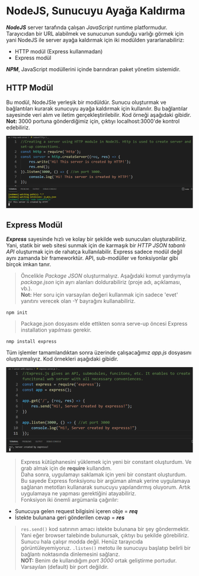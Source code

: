 # NodeJS, Sunucuyu Ayağa Kaldırma
***NodeJS*** server tarafında çalışan *JavaScript* runtime platformudur. Tarayıcıdan bir URL alabilmek ve sunucunun sunduğu varlığı görmek için yani NodeJS ile server ayağa kaldırmak için iki modülden yararlanabiliriz:  
* HTTP modül (Express kullanmadan)  
* Express modül  

***NPM***, JavaScript modüllerini içinde barındıran paket yönetim sistemidir.

## HTTP Modül  
Bu modül, NodeJSle yerleşik bir modüldür. Sunucu oluşturmak ve bağlantıları kurarak sunucuyu ayağa kaldırmak için kullanılır. Bu bağlantılar sayesinde veri alım ve iletim gerçekleştirilebilir. Kod örneği aşağıdaki gibidir.  
**Not:** 3000 portuna gönderdiğimiz için, çıktıyı localhost:3000'de kontrol edebiliriz.  

<p align="center"> <img width=600  src ="https://github.com/A101-Node-js-TypeScript-Bootcamp/a101-bootcamp-odev1-berceou/blob/main/serveup-nodejs/img/built-http-server.png"> </p> 



## Express Modül  
***Express*** sayesinde hızlı ve kolay bir şekilde web sunucuları oluşturabiliriz. Yani, statik bir web sitesi sunmak için de karmaşık bir *HTTP JSON tabanlı API* oluşturmak için de rahatça kullanılabilir.
Express sadece modül değil aynı zamanda bir frameworktür. API, sub-modüller ve fonksiyonlar gibi birçok imkan tanır.  
> Öncelikle *Package JSON* oluşturmalıyız. Aşağıdaki komut yardıymıyla *package.json* için ayrı alanları doldurabiliriz (proje adı, açıklaması, vb.).  
**Not:** Her soru için varsayılan değeri kullanmak için sadece 'evet' yanıtını verecek olan -Y bayrağını kullanabiliriz.  

```
npm init  
```  

> Package.json dosyasını elde ettikten sonra serve-up öncesi Express installation yapılması gerekir.  

```
nmp install express  
```  
Tüm işlemler tamamlandıktan sonra üzerinde çalışacağımız *app.js* dosyasını oluşturmalıyız. Kod örnekleri aşağıdaki gibidir.  

<p align="center"> <img width=600 src="https://github.com/A101-Node-js-TypeScript-Bootcamp/a101-bootcamp-odev1-berceou/blob/main/serveup-nodejs/img/built-server-express.png"> </p>

> Express kütüphanesini yüklemek için yeni bir constant oluşturdum. Ve grab almak için de **require** kullandım.  
> Daha sonra, uygulamayı saklamak için yeni bir constant oluşturdum. Bu sayede Express fonksiyonu bir argüman almak yerine uygulamaya sağlanan metotları kullanarak sunucuyu yapılandırmış oluyorum. Artık uygulamaya ne yapması gerektiğini atayabiliriz.  
> Fonksiyon iki önemli argümanla çağırılır:
*    Sunucuya gelen request bilgisini içeren obje = ***req***
*    İstekte bulunana geri gönderilen cevap = ***res***  
>  ```res.send()``` kod satırının amacı istekte bulunana bir şey göndermektir. Yani eğer browser talebinde bulunursak, çıktıyı bu şekilde görebiliriz.  
> Sunucu hala çalışır modda değil. Henüz tarayıcıda görüntüleyemiyoruz.  ``` .listen() ``` metotu ile sunucuyu başlatıp belirli bir bağlantı noktasında dinlemesini sağlarız.  
 **NOT:** Benim de kullandığım *port 3000* ortak geliştirme portudur. Varsayılan (default) bir port değildir.  





